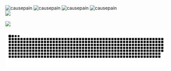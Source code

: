 ### 

<div style="display: inline_block"><br> 
     <img aling="center" alt="causepain" height="30" width"40" src="https://cdn.jsdelivr.net/gh/devicons/devicon/icons/javascript/javascript-original.svg" />
     <img aling="center" alt="causepain" height="30" width"40" src="https://cdn.jsdelivr.net/gh/devicons/devicon/icons/python/python-original.svg" />
     <img aling="center" alt="causepain" height="30" width"40" src="https://cdn.jsdelivr.net/gh/devicons/devicon/icons/vscode/vscode-original.svg" />
     <img aling="center" alt="causepain" height="30" width"40" src="https://cdn.jsdelivr.net/gh/devicons/devicon/icons/nodejs/nodejs-original.svg" />                     
</div>                                                                           

<div>
     <a href="https://instagram.com/ferre1rafps" target="_blank"><img src="https://img.shields.io/badge/Instagram-E4405F?style=for-the-badge&logo=instagram&logoColor=white">
          
   <a href="https://twitter.com/ferre1rafps" target="_blank"><img src="https://img.shields.io/badge/Twitter-1DA1F2?style=for-the-badge&logo=twitter&logoColor=white">
  
   ![Snake animation](https://github.com/Cuei1337/Cuei1337/blob/output/github-contribution-grid-snake.svg)
                                                             
<div>



